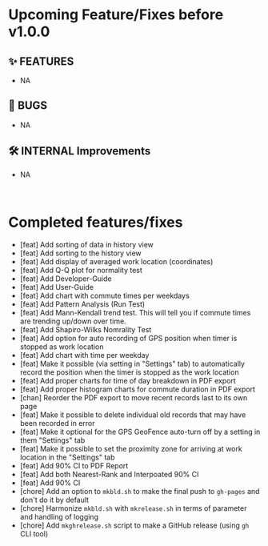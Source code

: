 # Upcoming Feature/Fixes before v1.0.0


## ✨ FEATURES
- NA


## 🐛 BUGS

- NA


## 🛠 INTERNAL Improvements

- NA


&nbsp;
&nbsp; 
&nbsp;

# Completed features/fixes

- [feat] Add sorting of data in history view
- [feat] Add sorting to the history view 
- [feat] Add display of averaged work location (coordinates)
- [feat] Add Q-Q plot for normality test
- [feat] Add Developer-Guide
- [feat] Add User-Guide
- [feat] Add chart with commute times per weekdays
- [feat] Add Pattern Analysis (Run Test)
- [feat] Add Mann-Kendall trend test. This will tell you if commute times are trending up/down over time.
- [feat] Add Shapiro-Wilks Nomrality Test
- [feat] Add option for auto recording of GPS position when timer is stopped as work location
- [feat] Add chart with time per weekday
- [feat] Make it possible (via setting in "Settings" tab) to automatically record the position when the timer is stopped as the work location
- [feat] Add proper charts for time of day breakdown in PDF export
- [feat] Add proper histogram charts for commute duration in PDF export
- [chan] Reorder the PDF export to move recent records last to its own page
- [feat] Make it possible to delete individual old records that may have been recorded in error
- [feat] Make it optional for the GPS GeoFence auto-turn off by a setting in them "Settings" tab
- [feat] Make it possible to set the proximity zone for arriving at work location in the "Settings" tab
- [feat] Add 90% CI to PDF Report
- [feat] Add both Nearest-Rank and Interpoated 90% CI
- [feat] Add 90% CI
- [chore] Add an option to `mkbld.sh` to make the final push to `gh-pages` and don't do it by default
- [chore] Harmonize `mkbld.sh` with `mkrelease.sh` in terms of parameter and handling of logging
- [chore] Add `mkghrelease.sh` script to make a GitHub release (using `gh` CLI tool)


